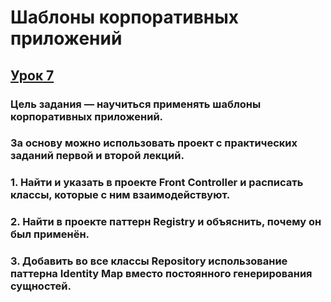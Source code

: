 # Шаблоны корпоративных приложений

## [Урок 7]()

### Цель задания — научиться применять шаблоны корпоративных приложений. 
### За основу можно использовать проект с практических заданий первой и второй лекций.

### 1. Найти и указать в проекте Front Controller и расписать классы, которые с ним взаимодействуют.
### 2. Найти в проекте паттерн Registry и объяснить, почему он был применён.
### 3. Добавить во все классы Repository использование паттерна Identity Map вместо постоянного генерирования сущностей.
